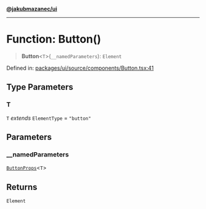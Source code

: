 [**@jakubmazanec/ui**](../README.md)

---

# Function: Button()

> **Button**\<`T`\>(`__namedParameters`): `Element`

Defined in:
[packages/ui/source/components/Button.tsx:41](https://github.com/jakubmazanec/tools/blob/d956cf350ae3e6bad1df754a19dfbabb088c1451/packages/ui/source/components/Button.tsx#L41)

## Type Parameters

### T

`T` _extends_ `ElementType` = `"button"`

## Parameters

### \_\_namedParameters

[`ButtonProps`](../type-aliases/ButtonProps.md)\<`T`\>

## Returns

`Element`
